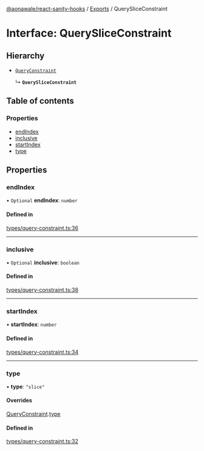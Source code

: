 [@aonawale/react-sanity-hooks](../README.md) / [Exports](../modules.md) / QuerySliceConstraint

# Interface: QuerySliceConstraint

## Hierarchy

- [`QueryConstraint`](QueryConstraint.md)

  ↳ **`QuerySliceConstraint`**

## Table of contents

### Properties

- [endIndex](QuerySliceConstraint.md#endindex)
- [inclusive](QuerySliceConstraint.md#inclusive)
- [startIndex](QuerySliceConstraint.md#startindex)
- [type](QuerySliceConstraint.md#type)

## Properties

### endIndex

• `Optional` **endIndex**: `number`

#### Defined in

[types/query-constraint.ts:36](https://github.com/aonawale/react-sanity-hooks/blob/3937d63/src/types/query-constraint.ts#L36)

___

### inclusive

• `Optional` **inclusive**: `boolean`

#### Defined in

[types/query-constraint.ts:38](https://github.com/aonawale/react-sanity-hooks/blob/3937d63/src/types/query-constraint.ts#L38)

___

### startIndex

• **startIndex**: `number`

#### Defined in

[types/query-constraint.ts:34](https://github.com/aonawale/react-sanity-hooks/blob/3937d63/src/types/query-constraint.ts#L34)

___

### type

• **type**: ``"slice"``

#### Overrides

[QueryConstraint](QueryConstraint.md).[type](QueryConstraint.md#type)

#### Defined in

[types/query-constraint.ts:32](https://github.com/aonawale/react-sanity-hooks/blob/3937d63/src/types/query-constraint.ts#L32)
